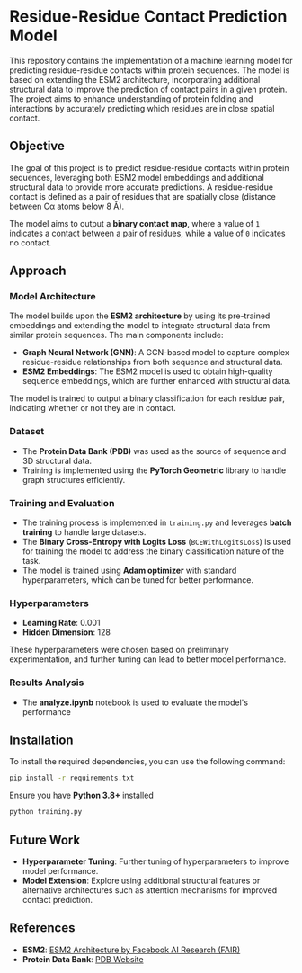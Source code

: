 # Residue-Residue Contact Prediction Model

This repository contains the implementation of a machine learning model for predicting residue-residue contacts within protein sequences. The model is based on extending the ESM2 architecture, incorporating additional structural data to improve the prediction of contact pairs in a given protein. The project aims to enhance understanding of protein folding and interactions by accurately predicting which residues are in close spatial contact.


## Objective

The goal of this project is to predict residue-residue contacts within protein sequences, leveraging both ESM2 model embeddings and additional structural data to provide more accurate predictions. A residue-residue contact is defined as a pair of residues that are spatially close (distance between Cα atoms below 8 Å).

The model aims to output a **binary contact map**, where a value of `1` indicates a contact between a pair of residues, while a value of `0` indicates no contact.

## Approach

### Model Architecture

The model builds upon the **ESM2 architecture** by using its pre-trained embeddings and extending the model to integrate structural data from similar protein sequences. The main components include:

- **Graph Neural Network (GNN)**: A GCN-based model to capture complex residue-residue relationships from both sequence and structural data.
- **ESM2 Embeddings**: The ESM2 model is used to obtain high-quality sequence embeddings, which are further enhanced with structural data.

The model is trained to output a binary classification for each residue pair, indicating whether or not they are in contact.

### Dataset

- The **Protein Data Bank (PDB)** was used as the source of sequence and 3D structural data.
- Training is implemented using the **PyTorch Geometric** library to handle graph structures efficiently.

### Training and Evaluation

- The training process is implemented in `training.py` and leverages **batch training** to handle large datasets.
- The **Binary Cross-Entropy with Logits Loss** (`BCEWithLogitsLoss`) is used for training the model to address the binary classification nature of the task.
- The model is trained using **Adam optimizer** with standard hyperparameters, which can be tuned for better performance.

### Hyperparameters

- **Learning Rate**: 0.001
- **Hidden Dimension**: 128

These hyperparameters were chosen based on preliminary experimentation, and further tuning can lead to better model performance.

### Results Analysis

- The **analyze.ipynb** notebook is used to evaluate the model's performance

## Installation

To install the required dependencies, you can use the following command:

```bash
pip install -r requirements.txt
```

Ensure you have **Python 3.8+** installed

   ```bash
   python training.py
   ```

## Future Work

- **Hyperparameter Tuning**: Further tuning of hyperparameters to improve model performance.
- **Model Extension**: Explore using additional structural features or alternative architectures such as attention mechanisms for improved contact prediction.

## References

- **ESM2**: [ESM2 Architecture by Facebook AI Research (FAIR)](https://github.com/facebookresearch/esm)
- **Protein Data Bank**: [PDB Website](https://www.rcsb.org/)
